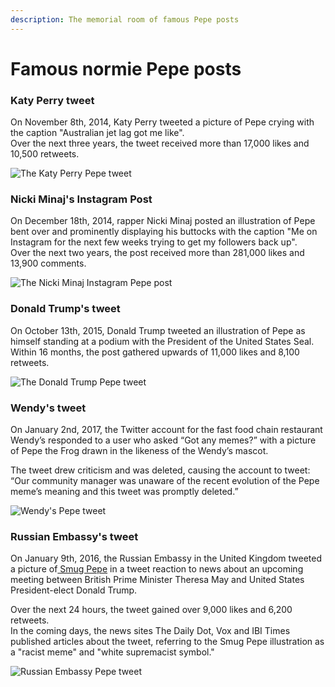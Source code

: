```yaml
---
description: The memorial room of famous Pepe posts
---
```


# Famous normie Pepe posts

### Katy Perry tweet

On November 8th, 2014, Katy Perry tweeted a picture of Pepe crying with the caption "Australian jet lag got me like".\
Over the next three years, the tweet received more than 17,000 likes and 10,500 retweets.

![The Katy Perry Pepe tweet](<../../.gitbook/assets/ketty perry tweet (1) (1).jpg>)

### Nicki Minaj's Instagram Post

On December 18th, 2014, rapper Nicki Minaj posted an illustration of Pepe bent over and prominently displaying his buttocks with the caption "Me on Instagram for the next few weeks trying to get my followers back up".\
Over the next two years, the post received more than 281,000 likes and 13,900 comments.

![The Nicki Minaj Instagram Pepe post](<../../.gitbook/assets/nicki minaj post.jpg>)

### Donald Trump's tweet

On October 13th, 2015, Donald Trump tweeted an illustration of Pepe as himself standing at a podium with the President of the United States Seal.\
Within 16 months, the post gathered upwards of 11,000 likes and 8,100 retweets.

![The Donald Trump Pepe tweet](<../../.gitbook/assets/trump tweet (1).jpg>)

### Wendy's tweet

On January 2nd, 2017, the Twitter account for the fast food chain restaurant Wendy’s responded to a user who asked “Got any memes?” with a picture of Pepe the Frog drawn in the likeness of the Wendy’s mascot.

The tweet drew criticism and was deleted, causing the account to tweet: “Our community manager was unaware of the recent evolution of the Pepe meme’s meaning and this tweet was promptly deleted.”

![Wendy's Pepe tweet](<../../.gitbook/assets/wendy tweet.jpg>)

### Russian Embassy's tweet

On January 9th, 2016, the Russian Embassy in the United Kingdom tweeted a picture of[ Smug Pepe](https://knowyourmeme.com/memes/smug-frog) in a tweet reaction to news about an upcoming meeting between British Prime Minister Theresa May and United States President-elect Donald Trump.

Over the next 24 hours, the tweet gained over 9,000 likes and 6,200 retweets.\
In the coming days, the news sites The Daily Dot, Vox and IBI Times published articles about the tweet, referring to the Smug Pepe illustration as a "racist meme" and "white supremacist symbol."

![Russian Embassy Pepe tweet](<../../.gitbook/assets/russian embassy tweet.png>)
